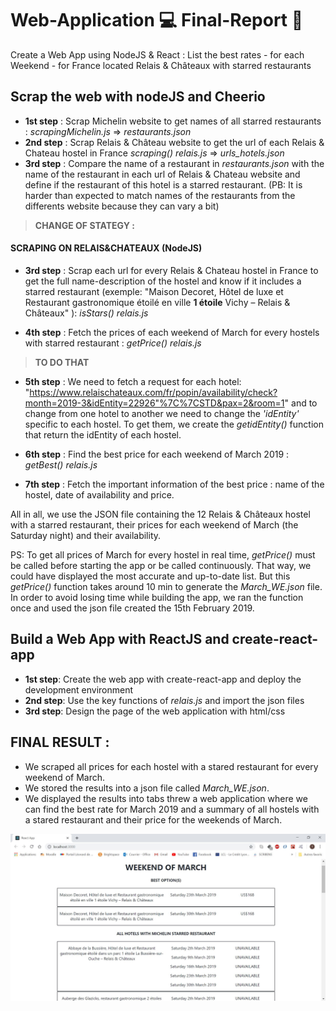 # Web-Application :computer: Final-Report :memo:
Create a Web App using NodeJS & React : List the best rates - for each Weekend - for France located Relais &amp; Châteaux with starred restaurants

## Scrap the web with nodeJS and Cheerio

- **1st step** : Scrap Michelin website to get names of all starred restaurants : *scrapingMichelin.js* => *restaurants.json*
- **2nd step** : Scrap Relais & Château website to get the url of each Relais & Chateau hostel in France *scraping() relais.js* => *urls_hotels.json*
- **3rd step** : Compare the name of a restaurant in *restaurants.json* with the name of the restaurant in each url of Relais & Chateau website and define if the restaurant of this hotel is a starred restaurant.
(PB: It is harder than expected to match names of the restaurants from the differents website because they can vary a bit)

> **CHANGE OF STATEGY :** 

#### SCRAPING ON RELAIS&CHATEAUX (NodeJS)

- **3rd step** : Scrap each url for every Relais & Chateau hostel in France to get the full name-description of the hostel and know if it includes a starred restaurant (exemple: "Maison Decoret, Hôtel de luxe et Restaurant gastronomique étoilé en ville **1 étoile** Vichy – Relais & Châteaux" ): *isStars() relais.js*

- **4th step** : Fetch the prices of each weekend of March for every hostels with starred restaurant : *getPrice() relais.js*
>**TO DO THAT**

- **5th step** : We need to fetch a request for each hotel: "https://www.relaischateaux.com/fr/popin/availability/check?month=2019-3&idEntity=22926"%7C%7CSTD&pax=2&room=1" and to change from one hotel to another we need to change the *'idEntity'* specific to each hostel. To get them, we create the *getidEntity()* function that return the idEntity of each hostel.

- **6th step** : Find the best price for each weekend of March 2019 : *getBest() relais.js* 

- **7th step** : Fetch the important information of the best price : name of the hostel, date of availability and price.

All in all, we use the JSON file containing the 12 Relais & Châteaux hostel with a starred restaurant, their prices for each weekend of March (the Saturday night) and their availability.

PS: To get all prices of March for every hostel in real time, *getPrice()* must be called before starting the app or be called continuously. That way, we could have displayed the most accurate and up-to-date list. But this *getPrice()* function takes around 10 min to generate the *March_WE.json* file. In order to avoid losing time while building the app, we ran the function once and used the json file created the 15th February 2019.

 
## Build a Web App with ReactJS and create-react-app 

- **1st step**: Create the web app with create-react-app and deploy the development environment
- **2nd step**: Use the key functions of *relais.js* and import the json files
- **3rd step**: Design the page of the web application with html/css

## FINAL RESULT :

- We scraped all prices for each hostel with a stared restaurant for every weekend of March.
- We stored the results into a json file called *March_WE.json*.
- We displayed the results into tabs threw a web application where we can find the best rate for March 2019 and a summary of all hostels with a stared restaurant and their price for the weekends of March.

![Screenshot](./relais-chateaux-app/Capture.JPG)



